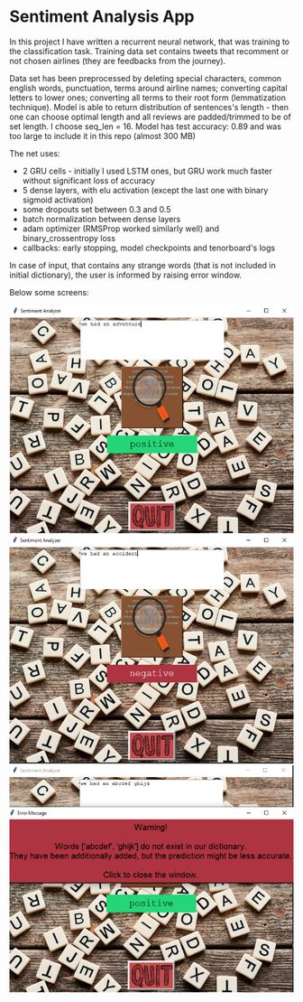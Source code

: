 # Sentiment Analysis App

In this project I have written a recurrent neural network, that was training to the classification task. Training data set contains tweets that recomment or not chosen airlines (they are feedbacks from the journey).

Data set has been preprocessed by deleting special characters, common english words, punctuation, terms around airline names; converting capital letters to lower ones; converting all terms to their root form (lemmatization technique).
Model is able to return distribution of sentences's length - then one can choose optimal length and all reviews are padded/trimmed to be of set length. I choose seq_len = 16.
Model has test accuracy: 0.89 and was too large to include it in this repo (almost 300 MB)

The net uses:
- 2 GRU cells - initially I used LSTM ones, but GRU work much faster without significant loss of accuracy
- 5 dense layers, with elu activation (except the last one with binary sigmoid activation)
- some dropouts set between 0.3 and 0.5
- batch normalization between dense layers
- adam optimizer (RMSProp worked similarly well) and binary_crossentropy loss
- callbacks: early stopping, model checkpoints and tenorboard's logs

In case of input, that contains any strange words (that is not included in initial dictionary), the user is informed by raising error window.

Below some screens:

![App screen1](https://github.com/Yelon-ml/Sentiment_Analysis_App/blob/main/pics/pos.PNG)
![App screen2](https://github.com/Yelon-ml/Sentiment_Analysis_App/blob/main/pics/neg.PNG)
![App screen3](https://github.com/Yelon-ml/Sentiment_Analysis_App/blob/main/pics/error.PNG)
